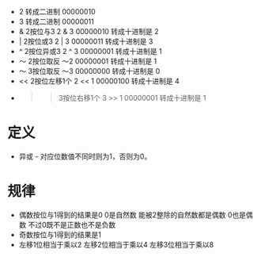 * 2 转成二进制 00000010
* 3 转成二进制 00000011
* & 2按位与3 2 & 3 00000010 转成十进制是 2
* | 2按位或3 2 | 3 00000011 转成十进制是 3
* ^ 2按位异或3 2 ^ 3 00000001 转成十进制是 1
* ～ 2按位取反 ～2 00000001 转成十进制是 1
* ～ 3按位取反 ～3 00000000 转成十进制是 0
* << 2按位左移1个 2 << 1 00000100 转成十进制是 4
* >> 3按位右移1个 3 >> 1 00000001 转成十进制是 1

# 定义
* 异或 - 对应位数值不同时则为1，否则为0。

# 规律
* 偶数按位与1得到的结果是0 0是自然数 能被2整除的自然数都是偶数 0也是偶数 不过0既不是正数也不是负数
* 奇数按位与1得到的结果是1
* 左移1位相当于乘以2 左移2位相当于乘以4 左移3位相当于乘以8

